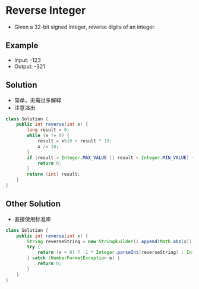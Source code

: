 # Reverse Integer

- Given a 32-bit signed integer, reverse digits of an integer.

## Example

- Input: -123
- Output: -321

## Solution

- 简单，无需过多解释
- 注意溢出

```java
class Solution {
    public int reverse(int x) {
        long result = 0;
        while (x != 0) {
            result = x%10 + result * 10;
            x /= 10;
        }
        if (result > Integer.MAX_VALUE || result < Integer.MIN_VALUE) {
            return 0;
        }
        return (int) result;
    }
}
```

## Other Solution

- 直接使用标准库

```java
class Solution {
    public int reverse(int x) {
        String reverseString = new StringBuilder().append(Math.abs(x)).reverse().toString();
        try {
            return (x < 0) ? -1 * Integer.parseInt(reverseString) : Integer.parseInt(reverseString);
        } catch (NumberFormatException e) {
            return 0;
        }
    }
}
```